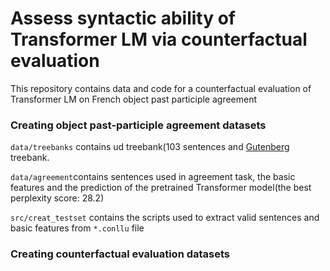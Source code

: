 # Assess syntactic ability of Transformer LM via counterfactual evaluation
This repository contains data and code for a counterfactual evaluation of Transformer LM on French object past participle agreement

### Creating object past-participle agreement datasets

`data/treebanks` contains ud treebank(103 sentences  and [Gutenberg](https://gitlab.huma-num.fr/bli/syntactic-ability-nlm/-/blob/master/data/treebank/French/gutenberg-treebank.conllu) treebank.

`data/agreement`contains sentences used in agreement task, the basic features and the prediction of the pretrained Transformer model(the best perplexity score: 28.2)

`src/creat_testset` contains the scripts used to extract valid sentences and basic features from `*.conllu` file

### Creating counterfactual evaluation datasets



